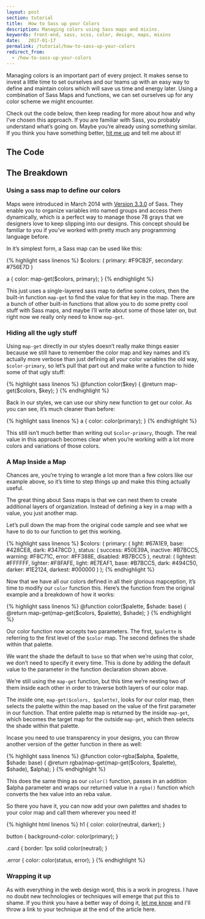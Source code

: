 ```yaml
---
layout: post
section: tutorial
title:  How to Sass up your Colors
description: Managing colors using Sass maps and mixins.
keywords: front-end, sass, scss, color, design, maps, mixins
date:   2017-01-17
permalink: /tutorial/how-to-sass-up-your-colors
redirect_from:
  - /how-to-sass-up-your-colors
---
```


Managing colors is an important part of every project. It makes sense to invest a little time to set ourselves and our teams up with an easy way to define and maintain colors which will save us time and energy later. Using a combination of Sass Maps and functions, we can set ourselves up for any color scheme we might encounter.

Check out the code below, then keep reading for more about how and why I’ve chosen this approach. If you are familiar with Sass, you probably understand what’s going on. Maybe you’re already using something similar. If you think you have something better, [hit me up](mailto:hello@alexgetty.co) and tell me about it!

## The Code
<script src="https://gist.github.com/AlexGetty/c739b8a982b7e6517ccc63f114f72c3f.js?ts=2"></script>

## The Breakdown

### Using a sass map to define our colors

Maps were introduced in March 2014 with [Version 3.3.0](https://github.com/sass/sass/blob/master/doc-src/SASS_CHANGELOG.md#330-7-march-2014) of Sass. They enable you to organize variables into named groups and access them dynamically, which is a perfect way to manage those 78 grays that we designers love to keep slipping into our designs. This concept should be familiar to you if you’ve worked with pretty much any programming language before.

In it’s simplest form, a Sass map can be used like this:

{% highlight sass linenos %}
$colors: (
	primary: #F9CB2F,
	secondary: #756E7D
)

a {
	color: map-get($colors, primary);
}
{% endhighlight %}

This just uses a single-layered sass map to define some colors, then the built-in function `map-get` to find the value for that key in the map. There are a bunch of other built-in functions that allow you to do some pretty cool stuff with Sass maps, and maybe I’ll write about some of those later on, but right now we really only need to know `map-get`.

### Hiding all the ugly stuff

Using `map-get` directly in our styles doesn’t really make things easier because we still have to remember the color map and key names and it’s actually more verbose than just defining all your color variables the old way, `$color-primary`, so let’s pull that part out and make write a function to hide some of that ugly stuff:

{% highlight sass linenos %}
@function color($key) {
  @return map-get($colors, $key);
}
{% endhighlight %}

Back in our styles, we can use our shiny new function to get our color. As you can see, it’s much cleaner than before:

{% highlight sass linenos %}
a {
	color: color(primary);
}
{% endhighlight %}

This still isn’t much better than writing out `$color-primary`, though. The real value in this approach becomes clear when you’re working with a lot more colors and variations of those colors.

### A Map Inside a Map

Chances are, you’re trying to wrangle a lot more than a few colors like our example above, so it’s time to step things up and make this thing actually useful.

The great thing about Sass maps is that we can nest them to create additional layers of organization. Instead of defining a key in a map with a value, you just another map.

Let’s pull down the map from the original code sample and see what we have to do to our function to get this working.

{% highlight sass linenos %}
$colors: (
  primary: (
	  light: #67A1E9,
	  base: #428CE8,
    dark: #3478CD
  ),
  status: (
    success: #50E39A,
    inactive: #B7BCC5,
    warning: #F8C71C,
    error: #FF388E,
    disabled: #B7BCC5
  ),
  neutral: (
    lightest: #FFFFFF,
    lighter: #F8FAFE,
    light: #E7EAF1,
    base: #B7BCC5,
	  dark: #494C50,
    darker: #1E2124,
    darkest: #000000
  )
);
{% endhighlight %}

Now that we have all our colors defined in all their glorious mapception, it’s time to modify our `color` function this. Here’s the function from the original example and a breakdown of how it works:

{% highlight sass linenos %}
@function color($palette, $shade: base) {
  @return map-get(map-get($colors, $palette), $shade);
}
{% endhighlight %}

Our color function now accepts two parameters. The first, `$palette` is referring to the first level of the `$color` map. The second defines the shade within that palette.

We want the shade the default to `base` so that when we’re using that color, we don’t need to specify it every time. This is done by adding the default value to the parameter in the function declaration shown above.

We’re still using the `map-get` function, but this time we’re nesting two of them inside each other in order to traverse both layers of our color map.

The inside one, `map-get($colors, $palette)`, looks for our color map, then selects the palette within the map based on the value of the first parameter in our function. That entire palette map is returned by the inside `map-get`, which becomes the target map for the outside `map-get`, which then selects the shade within that palette.

Incase you need to use transparency in your designs, you can throw another version of the getter function in there as well:

{% highlight sass linenos %}
@function color-rgba($alpha, $palette, $shade: base) {
  @return rgba(map-get(map-get($colors, $palette), $shade), $alpha);
}
{% endhighlight %}

This does the same thing as our `color()` function, passes in an addition $alpha parameter and wraps our returned value in a `rgba()` function which converts the hex value into an reba value.

So there you have it, you can now add your own palettes and shades to your color map and call them wherever you need it!

{% highlight html linenos %}
h1 {
	color: color(neutral, darker);
}

button {
	background-color: color(primary);
}

.card {
	border: 1px solid color(neutral);
}

.error {
	color: color(status, error);
}
{% endhighlight %}


### Wrapping it up
As with everything in the web design word, this is a work in progress. I have no doubt new technologies or techniques will emerge that put this to shame. If you think you have a better way of doing it, [let me know](mailto:hello@alexgetty.co) and I'll throw a link to your technique at the end of the article here.
